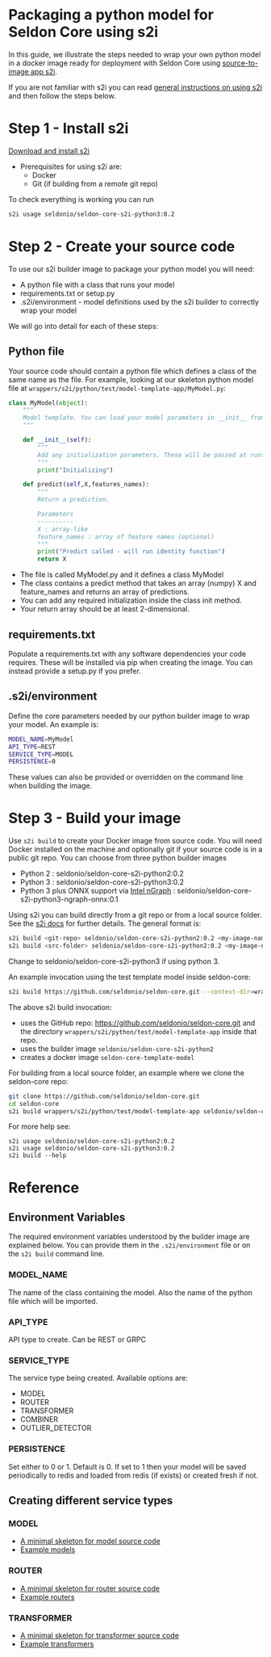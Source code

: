 # Packaging a python model for Seldon Core using s2i


In this guide, we illustrate the steps needed to wrap your own python model in a docker image ready for deployment with Seldon Core using [source-to-image app s2i](https://github.com/openshift/source-to-image).

If you are not familiar with s2i you can read [general instructions on using s2i](./s2i.md) and then follow the steps below.


# Step 1 - Install s2i

 [Download and install s2i](https://github.com/openshift/source-to-image#installation)

 * Prerequisites for using s2i are:
   * Docker
   * Git (if building from a remote git repo)

To check everything is working you can run

```bash
s2i usage seldonio/seldon-core-s2i-python3:0.2
```


# Step 2 - Create your source code

To use our s2i builder image to package your python model you will need:

 * A python file with a class that runs your model
 * requirements.txt  or setup.py
 * .s2i/environment - model definitions used by the s2i builder to correctly wrap your model

We will go into detail for each of these steps:

## Python file
Your source code should contain a python file which defines a class of the same name as the file. For example, looking at our skeleton python model file at ```wrappers/s2i/python/test/model-template-app/MyModel.py```:

```python
class MyModel(object):
    """
    Model template. You can load your model parameters in __init__ from a location accessible at runtime
    """

    def __init__(self):
        """
        Add any initialization parameters. These will be passed at runtime from the graph definition parameters defined in your seldondeployment kubernetes resource manifest.
        """
        print("Initializing")

    def predict(self,X,features_names):
        """
        Return a prediction.

        Parameters
        ----------
        X : array-like
        feature_names : array of feature names (optional)
        """
        print("Predict called - will run identity function")
        return X
```

 * The file is called MyModel.py and it defines a class MyModel
 * The class contains a predict method that takes an array (numpy) X and feature_names and returns an array of predictions.
 * You can add any required initialization inside the class init method.
 * Your return array should be at least 2-dimensional.

## requirements.txt
Populate a requirements.txt with any software dependencies your code requires. These will be installed via pip when creating the image. You can instead provide a setup.py if you prefer.

## .s2i/environment

Define the core parameters needed by our python builder image to wrap your model. An example is:

```bash
MODEL_NAME=MyModel
API_TYPE=REST
SERVICE_TYPE=MODEL
PERSISTENCE=0
```

These values can also be provided or overridden on the command line when building the image.

# Step 3 - Build your image
Use ```s2i build``` to create your Docker image from source code. You will need Docker installed on the machine and optionally git if your source code is in a public git repo. You can choose from three python builder images

 * Python 2 : seldonio/seldon-core-s2i-python2:0.2
 * Python 3 : seldonio/seldon-core-s2i-python3:0.2
 * Python 3 plus ONNX support via [Intel nGraph](https://github.com/NervanaSystems/ngraph) : seldonio/seldon-core-s2i-python3-ngraph-onnx:0.1

Using s2i you can build directly from a git repo or from a local source folder. See the [s2i docs](https://github.com/openshift/source-to-image/blob/master/docs/cli.md#s2i-build) for further details. The general format is:

```bash
s2i build <git-repo> seldonio/seldon-core-s2i-python2:0.2 <my-image-name>
s2i build <src-folder> seldonio/seldon-core-s2i-python2:0.2 <my-image-name>
```

Change to seldonio/seldon-core-s2i-python3 if using python 3.

An example invocation using the test template model inside seldon-core:

```bash
s2i build https://github.com/seldonio/seldon-core.git --context-dir=wrappers/s2i/python/test/model-template-app seldonio/seldon-core-s2i-python2:0.2 seldon-core-template-model
```

The above s2i build invocation:

 * uses the GitHub repo: https://github.com/seldonio/seldon-core.git and the directory ```wrappers/s2i/python/test/model-template-app``` inside that repo.
 * uses the builder image ```seldonio/seldon-core-s2i-python2```
 * creates a docker image ```seldon-core-template-model```


For building from a local source folder, an example where we clone the seldon-core repo:

```bash
git clone https://github.com/seldonio/seldon-core.git
cd seldon-core
s2i build wrappers/s2i/python/test/model-template-app seldonio/seldon-core-s2i-python2:0.2 seldon-core-template-model
```

For more help see:

```
s2i usage seldonio/seldon-core-s2i-python2:0.2
s2i usage seldonio/seldon-core-s2i-python3:0.2
s2i build --help
```

# Reference

## Environment Variables
The required environment variables understood by the builder image are explained below. You can provide them in the ```.s2i/environment``` file or on the ```s2i build``` command line.


### MODEL_NAME
The name of the class containing the model. Also the name of the python file which will be imported.

### API_TYPE

API type to create. Can be REST or GRPC

### SERVICE_TYPE

The service type being created. Available options are:

 * MODEL
 * ROUTER
 * TRANSFORMER
 * COMBINER
 * OUTLIER_DETECTOR

### PERSISTENCE

Set either to 0 or 1. Default is 0. If set to 1 then your model will be saved periodically to redis and loaded from redis (if exists) or created fresh if not.


## Creating different service types

### MODEL

 * [A minimal skeleton for model source code](https://github.com/cliveseldon/seldon-core/tree/s2i/wrappers/s2i/python/test/model-template-app)
 * [Example models](https://github.com/SeldonIO/seldon-core/tree/master/examples/models)

### ROUTER

 * [A minimal skeleton for router source code](https://github.com/cliveseldon/seldon-core/tree/s2i/wrappers/s2i/python/test/router-template-app)
 * [Example routers](https://github.com/SeldonIO/seldon-core/tree/master/examples/routers)

### TRANSFORMER

 * [A minimal skeleton for transformer source code](https://github.com/cliveseldon/seldon-core/tree/s2i/wrappers/s2i/python/test/transformer-template-app)
 * [Example transformers](https://github.com/SeldonIO/seldon-core/tree/master/examples/transformers)






